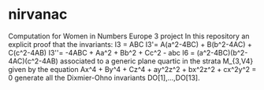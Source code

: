 # nirvanac
Computation for Women in Numbers Europe 3 project
In this repository an explicit proof that the invariants:
I3 = ABC
I3'= A(a^2-4BC) + B(b^2-4AC) + C(c^2-4AB)
I3''= -4ABC + Aa^2 + Bb^2 + Cc^2 - abc
I6 = (a^2-4BC)(b^2-4AC)(c^2-4AB)
associated to a generic plane quartic in the strata M_{3,V4} given by the equation
Ax^4 + By^4 + Cz^4 + ay^2z^2 + bx^2z^2 + cx^2y^2 = 0
generate all the Dixmier-Ohno invariants DO[1],...,DO[13].
